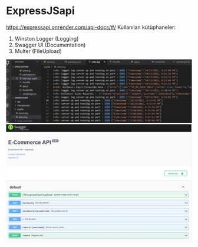 # ExpressJSapi

https://expressapi.onrender.com/api-docs/#/
Kullanılan kütüphaneler:
1) Winston Logger (Logging)
2) Swagger UI (Documentation)
3) Multer (FileUpload)


![Logger.txt](./uploads/logger.jpg)
![Swagger UI](./uploads/swagger.jpg)
